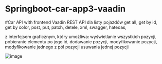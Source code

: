 # Springboot-car-app3-vaadin
#Car API with frontend Vaadin
REST API dla listy pojazdów get all, get by id, get by color, post, put, patch, detele, xml, swagger, hateoas,

z interfejsem graficznym, który umożliwa: wyświetlanie wszystkich pozycji, pobieranie elementu po jego id, dodawanie pozycji, modyfikowanie pozycji, modyfikowanie jednego z pól pozycji 
 usuwania jednej pozycji
 
 ![image](https://user-images.githubusercontent.com/98256146/195378087-9c07428c-17c7-4236-a4a4-5d550acbcdb2.png)
